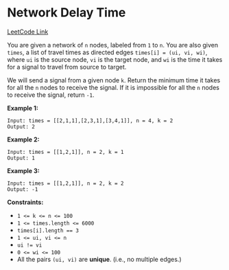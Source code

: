 # Network Delay Time

[LeetCode Link](https://leetcode.com/problems/network-delay-time/)

You are given a network of `n` nodes, labeled from `1` to `n`. You are also given `times`, a list of travel times as directed edges `times[i] = (ui, vi, wi)`, where `ui` is the source node, `vi` is the target node, and `wi` is the time it takes for a signal to travel from source to target.

We will send a signal from a given node `k`. Return the minimum time it takes for all the `n` nodes to receive the signal. If it is impossible for all the `n` nodes to receive the signal, return `-1`.

**Example 1:**
```
Input: times = [[2,1,1],[2,3,1],[3,4,1]], n = 4, k = 2
Output: 2
```

**Example 2:**
```
Input: times = [[1,2,1]], n = 2, k = 1
Output: 1
```

**Example 3:**
```
Input: times = [[1,2,1]], n = 2, k = 2
Output: -1
```

**Constraints:**
- `1 <= k <= n <= 100`
- `1 <= times.length <= 6000`
- `times[i].length == 3`
- `1 <= ui, vi <= n`
- `ui != vi`
- `0 <= wi <= 100`
- All the pairs `(ui, vi)` are **unique**. (i.e., no multiple edges.)
